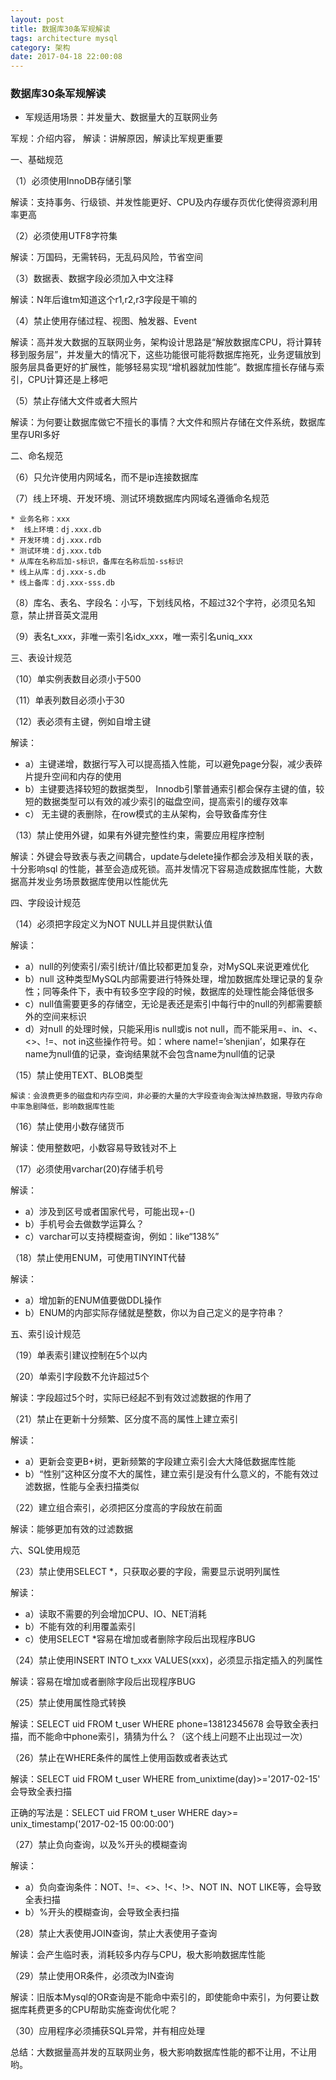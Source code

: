 ```yaml
---
layout: post
title: 数据库30条军规解读
tags: architecture mysql
category: 架构
date: 2017-04-18 22:00:08
---
```

###  数据库30条军规解读

- 军规适用场景：并发量大、数据量大的互联网业务

军规：介绍内容，     解读：讲解原因，解读比军规更重要
 
一、基础规范

（1）必须使用InnoDB存储引擎

   解读：支持事务、行级锁、并发性能更好、CPU及内存缓存页优化使得资源利用率更高
 
（2）必须使用UTF8字符集

解读：万国码，无需转码，无乱码风险，节省空间
 
（3）数据表、数据字段必须加入中文注释

解读：N年后谁tm知道这个r1,r2,r3字段是干嘛的
 
（4）禁止使用存储过程、视图、触发器、Event

解读：高并发大数据的互联网业务，架构设计思路是“解放数据库CPU，将计算转移到服务层”，并发量大的情况下，这些功能很可能将数据库拖死，业务逻辑放到服务层具备更好的扩展性，能够轻易实现“增机器就加性能”。数据库擅长存储与索引，CPU计算还是上移吧
 
（5）禁止存储大文件或者大照片

解读：为何要让数据库做它不擅长的事情？大文件和照片存储在文件系统，数据库里存URI多好
 
二、命名规范

（6）只允许使用内网域名，而不是ip连接数据库
 
（7）线上环境、开发环境、测试环境数据库内网域名遵循命名规范

	* 业务名称：xxx
	*  线上环境：dj.xxx.db
	* 开发环境：dj.xxx.rdb
	* 测试环境：dj.xxx.tdb
	* 从库在名称后加-s标识，备库在名称后加-ss标识
	* 线上从库：dj.xxx-s.db
	* 线上备库：dj.xxx-sss.db
 
（8）库名、表名、字段名：小写，下划线风格，不超过32个字符，必须见名知意，禁止拼音英文混用
 
（9）表名t_xxx，非唯一索引名idx_xxx，唯一索引名uniq_xxx
 
三、表设计规范

（10）单实例表数目必须小于500
 
（11）单表列数目必须小于30
 
（12）表必须有主键，例如自增主键

解读：

* a）主键递增，数据行写入可以提高插入性能，可以避免page分裂，减少表碎片提升空间和内存的使用
* b）主键要选择较短的数据类型， Innodb引擎普通索引都会保存主键的值，较短的数据类型可以有效的减少索引的磁盘空间，提高索引的缓存效率
* c） 无主键的表删除，在row模式的主从架构，会导致备库夯住
 
（13）禁止使用外键，如果有外键完整性约束，需要应用程序控制

解读：外键会导致表与表之间耦合，update与delete操作都会涉及相关联的表，十分影响sql 的性能，甚至会造成死锁。高并发情况下容易造成数据库性能，大数据高并发业务场景数据库使用以性能优先
 
四、字段设计规范

（14）必须把字段定义为NOT NULL并且提供默认值

解读：

* a）null的列使索引/索引统计/值比较都更加复杂，对MySQL来说更难优化
* b）null 这种类型MySQL内部需要进行特殊处理，增加数据库处理记录的复杂性；同等条件下，表中有较多空字段的时候，数据库的处理性能会降低很多
* c）null值需要更多的存储空，无论是表还是索引中每行中的null的列都需要额外的空间来标识
* d）对null 的处理时候，只能采用is null或is not null，而不能采用=、in、<、<>、!=、not in这些操作符号。如：where name!=’shenjian’，如果存在name为null值的记录，查询结果就不会包含name为null值的记录
 
（15）禁止使用TEXT、BLOB类型

    解读：会浪费更多的磁盘和内存空间，非必要的大量的大字段查询会淘汰掉热数据，导致内存命中率急剧降低，影响数据库性能
 
（16）禁止使用小数存储货币

  解读：使用整数吧，小数容易导致钱对不上
 
（17）必须使用varchar(20)存储手机号

 解读：
 
* a）涉及到区号或者国家代号，可能出现+-()
* b）手机号会去做数学运算么？
* c）varchar可以支持模糊查询，例如：like“138%”
 
（18）禁止使用ENUM，可使用TINYINT代替

解读：

* a）增加新的ENUM值要做DDL操作
* b）ENUM的内部实际存储就是整数，你以为自己定义的是字符串？
 
五、索引设计规范

（19）单表索引建议控制在5个以内
 
（20）单索引字段数不允许超过5个

解读：字段超过5个时，实际已经起不到有效过滤数据的作用了
 
（21）禁止在更新十分频繁、区分度不高的属性上建立索引

解读：

* a）更新会变更B+树，更新频繁的字段建立索引会大大降低数据库性能
* b）“性别”这种区分度不大的属性，建立索引是没有什么意义的，不能有效过滤数据，性能与全表扫描类似
 
（22）建立组合索引，必须把区分度高的字段放在前面

解读：能够更加有效的过滤数据
 
六、SQL使用规范

（23）禁止使用SELECT *，只获取必要的字段，需要显示说明列属性

 解读：
 
* a）读取不需要的列会增加CPU、IO、NET消耗
* b）不能有效的利用覆盖索引
* c）使用SELECT *容易在增加或者删除字段后出现程序BUG
 
（24）禁止使用INSERT INTO t_xxx VALUES(xxx)，必须显示指定插入的列属性

 解读：容易在增加或者删除字段后出现程序BUG
 
（25）禁止使用属性隐式转换

解读：SELECT uid FROM t_user WHERE phone=13812345678 会导致全表扫描，而不能命中phone索引，猜猜为什么？（这个线上问题不止出现过一次）
 
（26）禁止在WHERE条件的属性上使用函数或者表达式

解读：SELECT uid FROM t_user WHERE from_unixtime(day)>='2017-02-15' 会导致全表扫描

正确的写法是：SELECT uid FROM t_user WHERE day>= unix_timestamp('2017-02-15 00:00:00')
 
（27）禁止负向查询，以及%开头的模糊查询

解读：

* a）负向查询条件：NOT、!=、<>、!<、!>、NOT IN、NOT LIKE等，会导致全表扫描
* b）%开头的模糊查询，会导致全表扫描
 
（28）禁止大表使用JOIN查询，禁止大表使用子查询

解读：会产生临时表，消耗较多内存与CPU，极大影响数据库性能
 
（29）禁止使用OR条件，必须改为IN查询

解读：旧版本Mysql的OR查询是不能命中索引的，即使能命中索引，为何要让数据库耗费更多的CPU帮助实施查询优化呢？
 
（30）应用程序必须捕获SQL异常，并有相应处理

总结：大数据量高并发的互联网业务，极大影响数据库性能的都不让用，不让用哟。 
